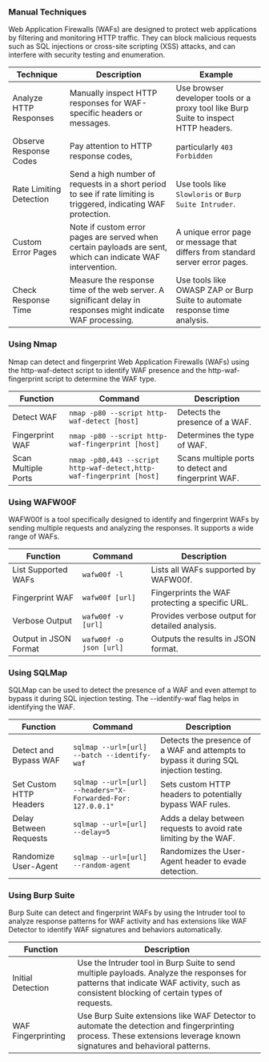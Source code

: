 ### **Manual Techniques**

Web Application Firewalls (WAFs) are designed to protect web applications by filtering and monitoring HTTP traffic. They can block malicious requests such as SQL injections or cross-site scripting (XSS) attacks, and can interfere with security testing and enumeration.

| Technique | Description | Example |
| --- | --- | --- |
| Analyze HTTP Responses | Manually inspect HTTP responses for WAF-specific headers or messages. | Use browser developer tools or a proxy tool like Burp Suite to inspect HTTP headers. |
| Observe Response Codes | Pay attention to HTTP response codes, | particularly `403 Forbidden` |
| Rate Limiting Detection | Send a high number of requests in a short period to see if rate limiting is triggered, indicating WAF protection. | Use tools like `Slowloris` or `Burp Suite Intruder`. |
| Custom Error Pages | Note if custom error pages are served when certain payloads are sent, which can indicate WAF intervention. | A unique error page or message that differs from standard server error pages. |
| Check Response Time | Measure the response time of the web server. A significant delay in responses might indicate WAF processing. | Use tools like OWASP ZAP or Burp Suite to automate response time analysis. |

### **Using Nmap**

Nmap can detect and fingerprint Web Application Firewalls (WAFs) using the http-waf-detect script to identify WAF presence and the http-waf-fingerprint script to determine the WAF type.

| Function | Command | Description |
| --- | --- | --- |
| Detect WAF | `nmap -p80 --script http-waf-detect [host]` | Detects the presence of a WAF. |
| Fingerprint WAF | `nmap -p80 --script http-waf-fingerprint [host]` | Determines the type of WAF. |
| Scan Multiple Ports | `nmap -p80,443 --script http-waf-detect,http-waf-fingerprint [host]` | Scans multiple ports to detect and fingerprint WAF. |

### **Using WAFW00F**

WAFW00f is a tool specifically designed to identify and fingerprint WAFs by sending multiple requests and analyzing the responses. It supports a wide range of WAFs.

| Function | Command | Description |
| --- | --- | --- |
| List Supported WAFs | `wafw00f -l` | Lists all WAFs supported by WAFW00f. |
| Fingerprint WAF | `wafw00f [url]` | Fingerprints the WAF protecting a specific URL. |
| Verbose Output | `wafw00f -v [url]` | Provides verbose output for detailed analysis. |
| Output in JSON Format | `wafw00f -o json [url]` | Outputs the results in JSON format. |

### **Using SQLMap**

SQLMap can be used to detect the presence of a WAF and even attempt to bypass it during SQL injection testing. The --identify-waf flag helps in identifying the WAF.

| Function | Command | Description |
| --- | --- | --- |
| Detect and Bypass WAF | `sqlmap --url=[url] --batch --identify-waf` | Detects the presence of a WAF and attempts to bypass it during SQL injection testing. |
| Set Custom HTTP Headers | `sqlmap --url=[url] --headers="X-Forwarded-For: 127.0.0.1"` | Sets custom HTTP headers to potentially bypass WAF rules. |
| Delay Between Requests | `sqlmap --url=[url] --delay=5` | Adds a delay between requests to avoid rate limiting by the WAF. |
| Randomize User-Agent | `sqlmap --url=[url] --random-agent` | Randomizes the User-Agent header to evade detection. |

### **Using Burp Suite**

Burp Suite can detect and fingerprint WAFs by using the Intruder tool to analyze response patterns for WAF activity and has extensions like WAF Detector to identify WAF signatures and behaviors automatically.

| Function | Description |
| --- | --- |
| Initial Detection | Use the Intruder tool in Burp Suite to send multiple payloads. Analyze the responses for patterns that indicate WAF activity, such as consistent blocking of certain types of requests. |
| WAF Fingerprinting | Use Burp Suite extensions like WAF Detector to automate the detection and fingerprinting process. These extensions leverage known signatures and behavioral patterns. |
